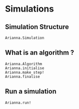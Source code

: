 # Simulations

## Simulation Structure

```@docs
Arianna.Simulation
```
## What is an algorithm ?

```@docs
Arianna.Algorithm
Arianna.initialise
Arianna.make_step!
Arianna.finalise
```

## Run a simulation

```@docs
Arianna.run!
```

